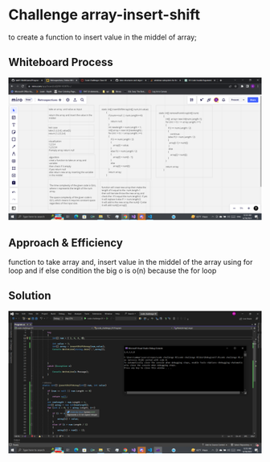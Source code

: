 # Challenge array-insert-shift
to create a function to insert value in the middel of array;

## Whiteboard Process
![whiteboard](./2023-06-18.png)


## Approach & Efficiency
function to take array and, insert value in the middel of the array using for loop and if else condition the big o is o(n)
because the for loop 

## Solution
![solution](./2023-06-18%20(1).png)
